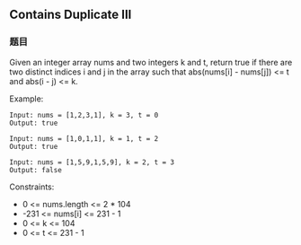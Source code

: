 ## Contains Duplicate III

### 题目
Given an integer array nums and two integers k and t, 
return true if there are two distinct indices i and j in the array 
such that abs(nums[i] - nums[j]) <= t and abs(i - j) <= k.

Example:
```
Input: nums = [1,2,3,1], k = 3, t = 0
Output: true

Input: nums = [1,0,1,1], k = 1, t = 2
Output: true

Input: nums = [1,5,9,1,5,9], k = 2, t = 3
Output: false
```

Constraints:
* 0 <= nums.length <= 2 * 104
* -231 <= nums[i] <= 231 - 1
* 0 <= k <= 104
* 0 <= t <= 231 - 1